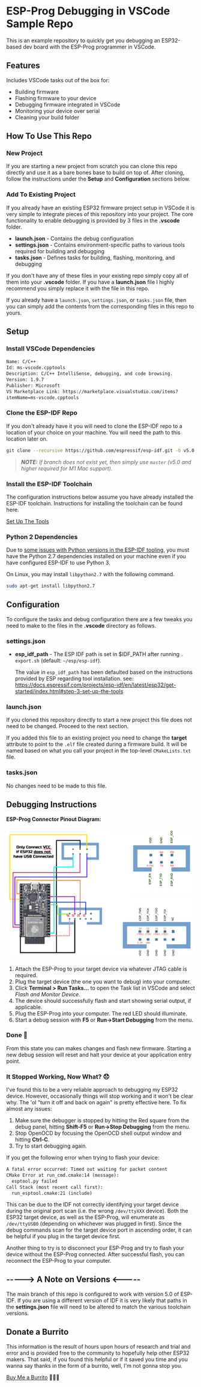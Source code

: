 # ESP-Prog Debugging in VSCode Sample Repo

This is an example repository to quickly get you debugging an ESP32-based dev
board with the ESP-Prog programmer in VSCode.

## Features

Includes VSCode tasks out of the box for:
  - Building firmware
  - Flashing firmware to your device
  - Debugging firmware integrated in VSCode
  - Monitoring your device over serial
  - Cleaning your build folder

## How To Use This Repo

### New Project

If you are starting a new project from scratch you can clone this repo directly
and use it as a bare bones base to build on top of. After cloning, follow the
instructions under the **Setup** and **Configuration** sections below.

### Add To Existing Project

If you already have an existing ESP32 firmware project setup in VSCode it is
very simple to integrate pieces of this repository into your project. The core
functionality to enable debugging is provided by 3 files in the **.vscode** folder.

- **launch.json** - Contains the debug configuration
- **settings.json** - Contains environment-specific paths to various tools
required for building and debugging
- **tasks.json** - Defines tasks for building, flashing, monitoring, and debugging

If you don't have any of these files in your existing repo simply copy all of
them into your **.vscode** folder. If you have a **launch.json** file I highly
recommend you simply replace it with the file in this repo.

If you already have a `launch.json`, `settings.json`, or `tasks.json` file, then
you can simply add the contents from the corresponding files in this repo to
yours.

## Setup

### Install VSCode Dependencies

```none
Name: C/C++
Id: ms-vscode.cpptools
Description: C/C++ IntelliSense, debugging, and code browsing.
Version: 1.9.7
Publisher: Microsoft
VS Marketplace Link: https://marketplace.visualstudio.com/items?itemName=ms-vscode.cpptools
```

### Clone the ESP-IDF Repo

If you don't already have it you will need to clone the ESP-IDF repo to a location
of your choice on your machine. You will need the path to this location later on.

```sh
git clone --recursive https://github.com/espressif/esp-idf.git -b v5.0
```

> _**NOTE:** If branch does not exist yet, then simply use `master` (v5.0 and
> higher required for M1 Mac support)._

### Install the ESP-IDF Toolchain

The configuration instructions below assume you have already installed the
ESP-IDF toolchain. Instructions for installing the toolchain can be found here.

[Set Up The Tools](https://docs.espressif.com/projects/esp-idf/en/latest/esp32/get-started/index.html#step-3-set-up-the-tools)

### Python 2 Dependencies

Due to [some issues with Python versions in the ESP-IDF tooling](https://github.com/espressif/esp-idf/issues/5284#issuecomment-693426699),
you must have the Python 2.7 dependencies installed on your machine even if
you have configured ESP-IDF to use Python 3.

On Linux, you may install `libpython2.7` with the following command.

```sh
sudo apt-get install libpython2.7
```

## Configuration

To configure the tasks and debug configuration there are a few tweaks you need
to make to the files in the **.vscode** directory as follows.

### settings.json

- **esp_idf_path** - The ESP IDF path is set in $IDF_PATH after running `. export.sh` (default: `~/esp/esp-idf`).

  The value in `esp_idf_path` has been defaulted based on the instructions
  provided by ESP regarding tool installation. see:
  https://docs.espressif.com/projects/esp-idf/en/latest/esp32/get-started/index.html#step-3-set-up-the-tools

### launch.json

If you cloned this repository directly to start a new project this file does
not need to be changed. Proceed to the next section.

If you added this file to an existing project you need to change the **target**
attribute to point to the `.elf` file created during a firmware build. It will
be named based on what you call your project in the top-level `CMakeLists.txt`
file.

### tasks.json

No changes need to be made to this file.

## Debugging Instructions

**ESP-Prog Connector Pinout Diagram:**

![ESP-Prog Connector Pinout](esp32-prog.png)

1. Attach the ESP-Prog to your target device via whatever JTAG cable is required.
1. Plug the target device (the one you want to debug) into your computer.
1. Click **Terminal > Run Tasks...** to open the Task list in VSCode and select
_Flash and Monitor Device_.
1. The device should successfully flash and start showing serial output, if applicable.
1. Plug the ESP-Prog into your computer. The red LED should illuminate.
1. Start a debug session with **F5** or **Run->Start Debugging** from the menu.

### Done 🤩

From this state you can makes changes and flash new firmware. Starting a new
debug session will reset and halt your device at your application entry point.

### It Stopped Working, Now What? 😞

I've found this to be a very reliable approach to debugging my ESP32 device.
However, occasionally things will stop working and it won't be clear why. The
'ol "turn it off and back on again" is pretty effective here. To fix almost any
issues:

1. Make sure the debugger is stopped by hitting the Red square from the debug
panel, hitting **Shift-F5** or **Run->Stop Debugging** from the menu.
1. Stop OpenOCD by focusing the OpenOCD shell output window and hitting **Ctrl-C**.
1. Try to start debugging again.

If you get the following error when trying to flash your device:

```none
A fatal error occurred: Timed out waiting for packet content
CMake Error at run_cmd.cmake:14 (message):
  esptool.py failed
Call Stack (most recent call first):
  run_esptool.cmake:21 (include)
```

This can be due to the IDF not correctly identifying your target device during
the original port scan (i.e. the wrong `/dev/ttyXXX` device). Both the ESP32
target device, as well as the ESP-Prog, will enumerate as `/dev/ttyUSB0`
(depending on whichever was plugged in first). Since the debug commands scan for
the target device port in ascending order, it can be helpful if you plug in the
target device first.

Another thing to try is to disconnect your ESP-Prog and try to flash your device
without the ESP-Prog connected. After successful flash, you can reconnect the
ESP-Prog to your computer.

## **-----> A Note on Versions <-----**

The main branch of this repo is configured to work with version 5.0 of ESP-IDF.
If you are using a different version of IDF it is very likely that paths in the
**settings.json** file will need to be altered to match the various toolchain
versions.

## Donate a Burrito

This information is the result of hours upon hours of research and trial and
error and is provided free to the community to hopefully help other ESP32 makers.
That said, if you found this helpful or if it saved you time and you wanna say
thanks in the form of a burrito, well, I'm not gonna stop you.

[Buy Me a Burrito](https://www.buymeacoffee.com/kevinsidwar) 🌯🌯🌯
